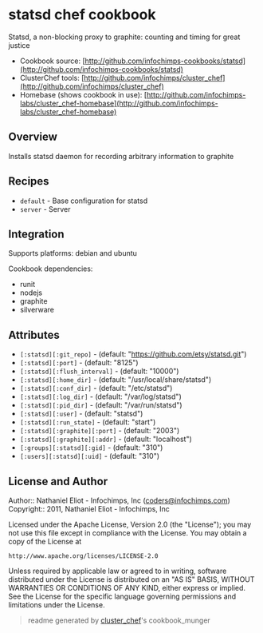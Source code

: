 # statsd chef cookbook

Statsd, a non-blocking proxy to graphite: counting and timing for great justice

* Cookbook source:   [http://github.com/infochimps-cookbooks/statsd](http://github.com/infochimps-cookbooks/statsd)
* ClusterChef tools: [http://github.com/infochimps/cluster_chef](http://github.com/infochimps/cluster_chef)
* Homebase (shows cookbook in use): [http://github.com/infochimps-labs/cluster_chef-homebase](http://github.com/infochimps-labs/cluster_chef-homebase)

## Overview

Installs statsd daemon for recording arbitrary information to graphite

## Recipes 

* `default`                  - Base configuration for statsd
* `server`                   - Server

## Integration

Supports platforms: debian and ubuntu

Cookbook dependencies:

* runit
* nodejs
* graphite
* silverware


## Attributes

* `[:statsd][:git_repo]`              -  (default: "https://github.com/etsy/statsd.git")
* `[:statsd][:port]`                  -  (default: "8125")
* `[:statsd][:flush_interval]`        -  (default: "10000")
* `[:statsd][:home_dir]`              -  (default: "/usr/local/share/statsd")
* `[:statsd][:conf_dir]`              -  (default: "/etc/statsd")
* `[:statsd][:log_dir]`               -  (default: "/var/log/statsd")
* `[:statsd][:pid_dir]`               -  (default: "/var/run/statsd")
* `[:statsd][:user]`                  -  (default: "statsd")
* `[:statsd][:run_state]`             -  (default: "start")
* `[:statsd][:graphite][:port]`       -  (default: "2003")
* `[:statsd][:graphite][:addr]`       -  (default: "localhost")
* `[:groups][:statsd][:gid]`          -  (default: "310")
* `[:users][:statsd][:uid]`           -  (default: "310")

## License and Author

Author::                Nathaniel Eliot - Infochimps, Inc (<coders@infochimps.com>)
Copyright::             2011, Nathaniel Eliot - Infochimps, Inc

Licensed under the Apache License, Version 2.0 (the "License");
you may not use this file except in compliance with the License.
You may obtain a copy of the License at

    http://www.apache.org/licenses/LICENSE-2.0

Unless required by applicable law or agreed to in writing, software
distributed under the License is distributed on an "AS IS" BASIS,
WITHOUT WARRANTIES OR CONDITIONS OF ANY KIND, either express or implied.
See the License for the specific language governing permissions and
limitations under the License.

> readme generated by [cluster_chef](http://github.com/infochimps/cluster_chef)'s cookbook_munger

